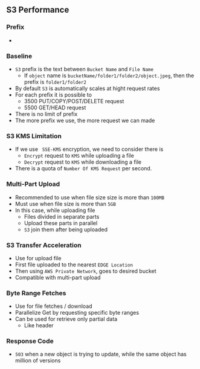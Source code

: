 ## S3 Performance

### Prefix

-

### Baseline

- `S3` prefix is the text between `Bucket Name` and `File Name`
  - If `object` name is `bucketName/folder1/folder2/object.jpeg`, then the prefix is `folder1/folder2`
- By default `S3` is automatically scales at hight request rates
- For each prefix it is possible to
  - 3500 PUT/COPY/POST/DELETE request
  - 5500 GET/HEAD request
- There is no limit of prefix
- The more prefix we use, the more request we can made

### S3 KMS Limitation

- If we use ` SSE-KMS` encryption, we need to consider there is
  - `Encrypt` request to `KMS` while uploading a file
  - `Decrypt` request to `KMS` while downloading a file
- There is a quota of `Number Of KMS Request` per second.

### Multi-Part Upload

- Recommended to use when file size size is more than `100MB`
- Must use when file size is more than `5GB`
- In this case, while uploading file
  - Files divided in separate parts
  - Upload these parts in parallel
  - `S3` join them after being uploaded

### S3 Transfer Acceleration

- Use for upload file
- First file uploaded to the nearest `EDGE Location`
- Then using `AWS Private Network`, goes to desired bucket
- Compatible with multi-part upload

### Byte Range Fetches

- Use for file fetches / download
- Parallelize Get by requesting specific byte ranges
- Can be used for retrieve only partial data
  - Like header

### Response Code

- `503` when a new object is trying to update, while the same object has million of versions
